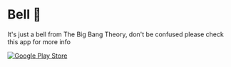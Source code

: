 # Bell 🔔

It's just a bell from The Big Bang Theory, don't be confused please check this app for more info

[![Google Play Store](https://play.google.com/intl/en_us/badges/static/images/badges/en_badge_web_generic.png)](https://play.google.com/store/apps/details?id=com.ajithvgiri.bell "Bell scene from Big Bang Theory")

